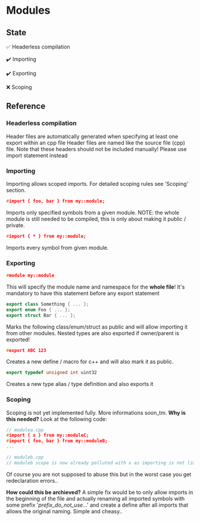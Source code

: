 # Modules

## State
:white_check_mark: Headerless compilation

:heavy_check_mark: Importing

:heavy_check_mark: Exporting

:x: Scoping



## Reference

### Headerless compilation
Header files are automatically generated when specifying at least one export within an cpp file
Header files are named like the source file (cpp) file.
Note that these headers should not be included manually! Please use import statement instead

### Importing
Importing allows scoped imports. For detailed scoping rules see 'Scoping' section.

```cpp
#import { foo, bar } from my::module;
```
Imports only specified symbols from a given module.
NOTE: the whole module is still needed to be compiled, this is only about making it public / private.

```cpp
#import { * } from my::module;
```
Imports every symbol from given module.


### Exporting
```cpp
#module my::module
```
This will specify the module name and namespace for the **whole file**!
It's mandatory to have this statement before any export statement

```cpp
export class Something { ... };
export enum Foo { ... };
export struct Bar { ... };
```
Marks the following class/enum/struct as public and will allow importing it from other modules.
Nested types are also exported if owner/parent is exported!


```cpp
#export ABC 123 
```
Creates a new define / macro for c++ and will also mark it as public.

```cpp
export typedef unsigned int uint32
```
Creates a new type alias / type definition and also exports it


### Scoping
Scoping is not yet implemented fully. More informations soon_tm.
**Why is this needed?** Look at the following code:
```cpp
// modulea.cpp
#import { x } from my::moduleC;
#import { foo, bar } from my::moduleB;
...

// moduleb.cpp
// moduleb scope is now already polluted with x as importing is not limiting it's scope.
```
Of course you are not supposed to abuse this but in the worst case you get redeclaration errors..

**How could this be archieved?**
A simple fix would be to only allow imports in the beginning of the file and actually renaming all imported symbols with some prefix '_prefix_do_not_use_...' and create a define after all imports that allows the original naming.
Simple and cheasy..
